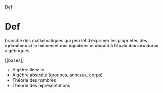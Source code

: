 Def

# Def

branche des mathématiques qui permet d’exprimer les propriétés des opérations et le traitement des équations et aboutit à l’étude des structures algébriques.

[[bases]]

- Algèbre linéaire
- Algèbre abstraite (groupes, anneaux, corps)
- Théorie des nombres
- Théorie des représentations